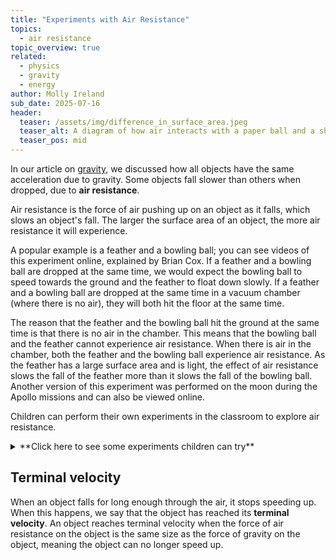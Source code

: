 ```yaml
---
title: "Experiments with Air Resistance"
topics: 
  - air resistance
topic_overview: true
related: 
  - physics
  - gravity
  - energy
author: Molly Ireland
sub_date: 2025-07-16
header:
  teaser: /assets/img/difference_in_surface_area.jpeg
  teaser_alt: A diagram of how air interacts with a paper ball and a sheet of paper.
  teaser_pos: mid
---
```

In our article on [gravity]({{site.baseurl}}/articles/gravity/), we discussed how all objects have the same acceleration due to gravity. Some objects fall slower than others when dropped, due to **air resistance**. 

Air resistance is the force of air pushing up on an object as it falls, which slows an object's fall. The larger the surface area of an object, the more air resistance it will experience. 

A popular example is a feather and a bowling ball; you can see videos of this experiment online, explained by Brian Cox. If a feather and a bowling ball are dropped at the same time, we would expect the bowling ball to speed towards the ground and the feather to float down slowly. If a feather and a bowling ball are dropped at the same time in a vacuum chamber (where there is no air), they will both hit the floor at the same time.

The reason that the feather and the bowling ball hit the ground at the same time is that there is no air in the chamber. This means that the bowling ball and the feather cannot experience air resistance. When there is air in the chamber, both the feather and the bowling ball experience air resistance. As the feather has a large surface area and is light, the effect of air resistance slows the fall of the feather more than it slows the fall of the bowling ball. Another version of this experiment was performed on the moon during the Apollo missions and can also be viewed online.

Children can perform their own experiments in the classroom to explore air resistance. 

<details markdown ="1">
<summary markdown="span">**Click here to see some experiments children can try**</summary>
<p></p>

Children can perform their own version of the feather experiment using a feather and a marble. Dropping both at the same time, the children should observe that the feather hits the ground after the marble as it floats through the air. Children could try an experiment with two sheets of paper; they could scrunch one up into a ball and leave the other one as a flat sheet. The flat sheet should fall more slowly than the ball as it experiences more air resistance due to its larger surface area. 

[To learn more about surface area, see our article about it.]:# 

In the image below, we can see a visualisation of the paper experiment. 
![A diagram of a paper ball falling and a sheet of paper falling.]({{site.baseurl}}/assets/img/paper_falling_diagram.jpeg "A paper ball falling and a sheet of paper falling")

In the image below, we can see a visualisation of how the air pushes on the different paper shapes. 

![A diagram of how air interacts with a paper ball and a sheet of paper.]({{site.baseurl}}/assets/img/difference_in_surface_area.jpeg "How air interacts with a paper ball and a sheet of paper")

[Links to experiment techniques]:# 
</details>
<p></p>

## Terminal velocity
When an object falls for long enough through the air, it stops speeding up. When this happens, we say that the object has reached its **terminal velocity**. An object reaches terminal velocity when the force of air resistance on the object is the same size as the force of gravity on the object, meaning the object can no longer speed up.
